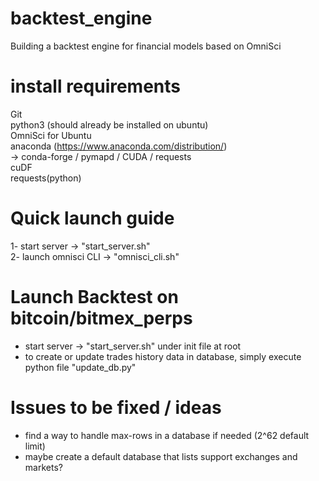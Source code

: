# backtest_engine
Building a backtest engine for financial models based on OmniSci

# install requirements
Git  
python3 (should already be installed on ubuntu)  
OmniSci for Ubuntu  
anaconda (https://www.anaconda.com/distribution/)  
-> conda-forge / pymapd / CUDA / requests  
cuDF  
requests(python)  

# Quick launch guide
1- start server -> "start_server.sh"  
2- launch omnisci CLI -> "omnisci_cli.sh"  

# Launch Backtest on bitcoin/bitmex_perps
- start server -> "start_server.sh" under init file at root
- to create or update trades history data in database, simply execute python file "update_db.py"  

# Issues to be fixed / ideas
- find a way to handle max-rows in a database if needed (2^62 default limit)  
- maybe create a default database that lists support exchanges and markets?
